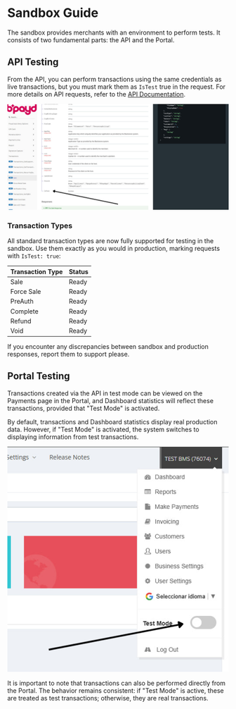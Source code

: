 # Sandbox Guide

The sandbox provides merchants with an environment to perform tests. It consists of two fundamental parts: the API and the Portal.

## API Testing

From the API, you can perform transactions using the same credentials as live transactions, but you must mark them as `IsTest` true in the request. For more details on API requests, refer to the [API Documentation](https://documentation.bmspay.com/index.html).

![IsTest Property in API Request](images/sandbox-istest-property.png)

### Transaction Types

All standard transaction types are now fully supported for testing in the sandbox. Use them exactly as you would in production, marking requests with `IsTest: true`:

| Transaction Type | Status |
|------------------|--------|
| Sale             | Ready  |
| Force Sale       | Ready  |
| PreAuth          | Ready  |
| Complete         | Ready  |
| Refund           | Ready  |
| Void             | Ready  |

If you encounter any discrepancies between sandbox and production responses, report them to support please.

## Portal Testing

Transactions created via the API in test mode can be viewed on the Payments page in the Portal, and Dashboard statistics will reflect these transactions, provided that "Test Mode" is activated.

By default, transactions and Dashboard statistics display real production data. However, if "Test Mode" is activated, the system switches to displaying information from test transactions.

![Test Mode Toggle in Portal](images/sandbox-testmode-button.png)

It is important to note that transactions can also be performed directly from the Portal. The behavior remains consistent: if "Test Mode" is active, these are treated as test transactions; otherwise, they are real transactions.
